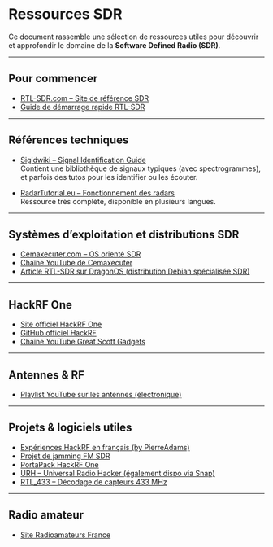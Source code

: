 # Ressources SDR

Ce document rassemble une sélection de ressources utiles pour découvrir et approfondir le domaine de la **Software Defined Radio (SDR)**.

---

## Pour commencer

- [RTL-SDR.com – Site de référence SDR](https://www.rtl-sdr.com/)
- [Guide de démarrage rapide RTL-SDR](https://www.rtl-sdr.com/rtl-sdr-quick-start-guide/)

---

## Références techniques

- [Sigidwiki – Signal Identification Guide](https://www.sigidwiki.com/wiki/Signal_Identification_Guide)  
  Contient une bibliothèque de signaux typiques (avec spectrogrammes), et parfois des tutos pour les identifier ou les écouter.

- [RadarTutorial.eu – Fonctionnement des radars](https://www.radartutorial.eu/index.en.html)  
  Ressource très complète, disponible en plusieurs langues.

---

## Systèmes d’exploitation et distributions SDR

- [Cemaxecuter.com – OS orienté SDR](https://cemaxecuter.com/)
- [Chaîne YouTube de Cemaxecuter](https://www.youtube.com/@cemaxecuter7783)
- [Article RTL-SDR sur DragonOS (distribution Debian spécialisée SDR)](https://www.rtl-sdr.com/dragonos-debian-linux-with-preinstalled-open-source-sdr-software/)

---

## HackRF One

- [Site officiel HackRF One](https://greatscottgadgets.com/hackrf/one/)
- [GitHub officiel HackRF](https://github.com/greatscottgadgets/hackrf)
- [Chaîne YouTube Great Scott Gadgets](https://www.youtube.com/GreatScottGadgets)

---

## Antennes & RF

- [Playlist YouTube sur les antennes (électronique)](https://www.youtube.com/playlist?list=PLfiqNnhpCsNuygWomPQXno8Qq__dR0UbM)

---

## Projets & logiciels utiles

- [Expériences HackRF en français (by PierreAdams)](https://github.com/PierreAdams/HackRF-One-French)
- [Projet de jamming FM SDR](https://github.com/timkim0713/RFJamming-FMRadio-SDR)
- [PortaPack HackRF One](https://github.com/sharebrained/portapack-hackrf/)
- [URH – Universal Radio Hacker (également dispo via Snap)](https://github.com/jopohl/urh)
- [RTL_433 – Décodage de capteurs 433 MHz](https://github.com/merbanan/rtl_433)

---

## Radio amateur

- [Site Radioamateurs France](https://www.radioamateurs-france.fr/)
<!--  -->
